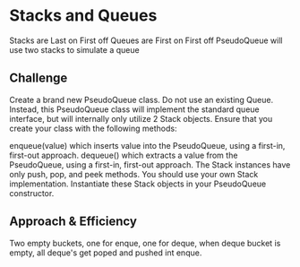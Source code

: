 # Stacks and Queues
Stacks are Last on First off
Queues are First on First off
PseudoQueue will use two stacks to simulate a queue

## Challenge
Create a brand new PseudoQueue class. Do not use an existing Queue. Instead, this PseudoQueue class will implement the standard queue interface, but will internally only utilize 2 Stack objects. Ensure that you create your class with the following methods:

enqueue(value) which inserts value into the PseudoQueue, using a first-in, first-out approach.
dequeue() which extracts a value from the PseudoQueue, using a first-in, first-out approach.
The Stack instances have only push, pop, and peek methods. You should use your own Stack implementation. Instantiate these Stack objects in your PseudoQueue constructor.
## Approach & Efficiency
Two empty buckets, one for enque, one for deque, when deque bucket is empty, all deque's get poped and pushed int enque. 

